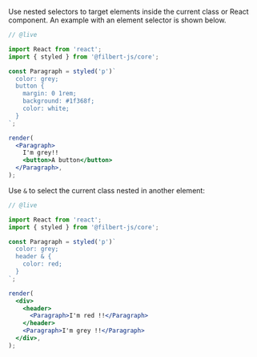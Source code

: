 Use nested selectors to target elements inside the current class or React component. An example with an element selector is shown below.

```jsx
// @live

import React from 'react';
import { styled } from '@filbert-js/core';

const Paragraph = styled('p')`
  color: grey;
  button {
    margin: 0 1rem;
    background: #1f368f;
    color: white;
  }
`;

render(
  <Paragraph>
    I'm grey!!
    <button>A button</button>
  </Paragraph>,
);
```

Use `&` to select the current class nested in another element:

```jsx
// @live

import React from 'react';
import { styled } from '@filbert-js/core';

const Paragraph = styled('p')`
  color: grey;
  header & {
    color: red;
  }
`;

render(
  <div>
    <header>
      <Paragraph>I'm red !!</Paragraph>
    </header>
    <Paragraph>I'm grey !!</Paragraph>
  </div>,
);
```
